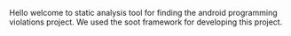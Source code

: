 Hello welcome to static analysis tool for finding the android programming violations project. We used the soot framework for developing this project.
